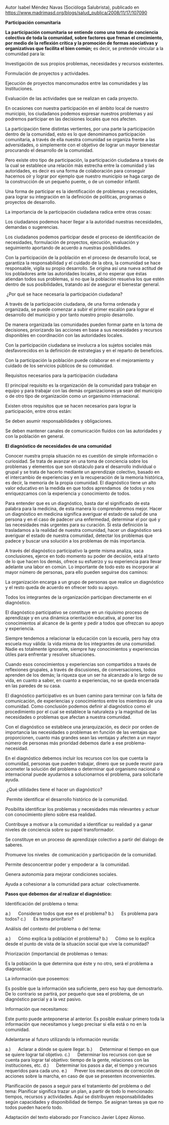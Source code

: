 Autor Isabel Méndez Navas (Socióloga Salubrista), publicado en https://www.madrimasd.org/blogs/salud_publica/2008/11/17/107090

**Participación comunitaria**

**La participación comunitaria se entiende como una toma de conciencia colectiva de toda la comunidad, sobre factores que frenan el crecimiento, por medio de la reflexión crítica y la promoción de formas asociativas y organizativas que facilita el bien común;** es decir, se pretende vincular a la comunidad para la:

Investigación de sus propios problemas, necesidades y recursos existentes.

Formulación de proyectos y actividades.

Ejecución de proyectos mancomunados entre las comunidades y las Instituciones.

Evaluación de las actividades que se realizan en cada proyecto.

En ocasiones con nuestra participación en el ámbito local de nuestro municipio, los ciudadanos podemos expresar nuestros problemas y así podremos participar en las decisiones locales que nos afecten.

La participación tiene distintas vertientes, por una parte la participación dentro de la comunidad, esto es lo que denominamos participación comunitaria, a través de ella nuestra comunidad se organiza frente a las adversidades, o simplemente con el objetivo de lograr un mayor bienestar procurando el desarrollo de la comunidad.

Pero existe otro tipo de participación, la participación ciudadana a través de la cual se establece una relación más estrecha entre la comunidad y las autoridades, es decir es una forma de colaboración para conseguir hacernos oír y lograr por ejemplo que nuestro municipio se haga cargo de la construcción de un pequeño puente, o de un comedor infantil.

Una forma de participar es la identificación de problemas y necesidades, para lograr su integración en la definición de políticas, programas o proyectos de desarrollo.

La importancia de la participación ciudadana radica entre otras cosas:

Los ciudadanos podemos hacer llegar a la autoridad nuestras necesidades, demandas o sugerencias.

Los ciudadanos podemos participar desde el proceso de identificación de necesidades, formulación de proyectos, ejecución, evaluación y seguimiento aportando de acuerdo a nuestras posibilidades.

Con la participación de la población en el proceso de desarrollo local, se garantiza la responsabilidad y el cuidado de la obra, la comunidad se hace responsable, vigila su propio desarrollo. Se origina así una nueva actitud de los pobladores ante las autoridades locales, al no esperar que éstas atiendan todos sus problemas, si no que la población resuelva los que estén dentro de sus posibilidades, tratando así de asegurar el bienestar general.

 ¿Por qué se hace necesaria la participación ciudadana?

A través de la participación ciudadana, de una forma ordenada y organizada, se puede comenzar a subir el primer escalón para lograr el desarrollo del municipio y por tanto nuestro propio desarrollo.

De manera organizada las comunidades pueden formar parte en la toma de decisiones, priorizando las acciones en base a sus necesidades y recursos disponibles en coordinación con las autoridades locales.

Con la participación ciudadana se involucra a los sujetos sociales más desfavorecidos en la definición de estrategias y en el reparto de beneficios.

Con la participación la población puede colaborar en el mejoramiento y cuidado de los servicios públicos de su comunidad.

Requisitos necesarios para la participación ciudadana

El principal requisito es la organización de la comunidad para trabajar en equipo y para trabajar con las demás organizaciones ya sean del municipio o de otro tipo de organización como un organismo internacional.

Existen otros requisitos que se hacen necesarios para lograr la participación, entre otros están:

Se deben asumir responsabilidades y obligaciones.

Se deben mantener canales de comunicación fluidos con las autoridades y con la población en general.

**El diagnóstico de necesidades de una comunidad**

Conocer nuestra propia situación no es cuestión de simple información o curiosidad. Se trata de avanzar en una toma de conciencia sobre los problemas y elementos que son obstáculo para el desarrollo individual o grupal y se trata de hacerlo mediante un aprendizaje colectivo, basado en el intercambio de experiencias y en la recuperación de la memoria histórica, es decir, la memoria de la propia comunidad. El diagnóstico tiene un alto valor educativo en la medida en que todos aprendamos  de todos y nos enriquezcamos con la experiencia y conocimiento de todos.

Para entender que es un diagnóstico, basta dar el significado de esta palabra para la medicina, de esta manera lo comprenderemos mejor. Hacer un diagnóstico en medicina significa averiguar el estado de salud de una persona y en el caso de padecer una enfermedad, determinar el por qué y las necesidades más urgentes para su curación. Si esta definición la trasladamos a la realidad de nuestra comunidad, hacer un diagnóstico será averiguar el estado de nuestra comunidad, detectar los problemas que padece y buscar una solución a los problemas de más importancia.

A través del diagnóstico participativo la gente misma analiza, saca conclusiones, ejerce en todo momento su poder de decisión, está al tanto de lo que hacen los demás, ofrece su esfuerzo y su experiencia para llevar adelante una labor en común. Lo importante de todo esto es incorporar al mayor número de personas, para ello pueden seguirse dos caminos:

La organización encarga a un grupo de personas que realice un diagnóstico y el resto queda de acuerdo en ofrecer todo su apoyo.

Todos los integrantes de la organización participan directamente en el diagnóstico.

El diagnóstico participativo se constituye en un riquísimo proceso de aprendizaje y en una dinámica orientación educativa, al poner los conocimientos al alcance de la gente y pedir a todos que ofrezcan su apoyo y experiencia.

Siempre tendemos a relacionar la educación con la escuela, pero hay otra escuela muy válida: la vida misma de los integrantes de una comunidad. Nadie es totalmente ignorante, siempre hay conocimientos y experiencias útiles para enfrentar y resolver situaciones.

Cuando esos conocimientos y experiencias son compartidos a través de reflexiones grupales, a través de discusiones, de conversaciones, todos aprenden de los demás; la riqueza que un ser ha alcanzado a lo largo de su vida, en cuanto a saber, en cuanto a experiencias, no se queda encerrada en las paredes de su casa.

El diagnóstico participativo es un buen camino para terminar con la falta de comunicación, de experiencias y conocimientos entre los miembros de una comunidad. Como conclusión podemos definir al diagnóstico como el procedimiento por el cual se establece la naturaleza y la magnitud de las necesidades o problemas que afectan a nuestra comunidad.

Con el diagnóstico se establece una jerarquización, es decir por orden de importancia las necesidades o problemas en función de las ventajas que proporcionen, cuanto más grandes sean las ventajas y afecten a un mayor número de personas más prioridad debemos darle a ese problema-necesidad.

En el diagnóstico debemos incluir los recursos con los que cuenta la comunidad, personas que pueden trabajar, dinero que se puede reunir para acometer la solución del problema o determinar qué organismo nacional o internacional puede ayudarnos a solucionarnos el problema, para solicitarle ayuda.

 ¿Qué utilidades tiene el hacer un diagnóstico?

 Permite identificar el desarrollo histórico de la comunidad.

Posibilita identificar los problemas y necesidades más relevantes y actuar con conocimiento pleno sobre esa realidad.

Contribuye a motivar a la comunidad a identificar su realidad y a ganar niveles de conciencia sobre su papel transformador.

Se constituye en un proceso de aprendizaje colectivo a partir del dialogo de saberes.

Promueve los niveles  de comunicación y participación de la comunidad.

Permite desconcentrar poder y empoderar a  la comunidad.

Genera autonomía para mejorar condiciones sociales.

Ayuda a cohesionar a la comunidad para actuar  colectivamente.

**Pasos que debemos dar al realizar el diagnóstico:**

Identificación del problema o tema:

a.)      Consideran todos que ese es el problema?
b.)      Es problema para todos?
c.)      Es tema prioritario?

Análisis del contexto del problema o del tema:

a.)      Cómo explica la población el problema?
b.)      Cómo se lo explica desde el punto de vista de la situación social que vive la comunidad?

Priorización (importancia) de problemas o temas:

Es la población la que determina que éste y no otro, será el problema a diagnosticar.

La información que poseemos:

Es posible que la información sea suficiente, pero eso hay que demostrarlo. De lo contrario se partirá, por pequeño que sea el problema, de un diagnóstico parcial y a la vez pasivo.

Información que necesitamos:

Este punto puede anteponerse al anterior. Es posible evaluar primero toda la información que necesitamos y luego precisar si ella está o no en la comunidad.

Adelantarse al futuro utilizando la información reunida:

a.)      Aclarar a dónde se quiere llegar.
b.)      Determinar el tiempo en que se quiere lograr tal objetivo.
c.)      Determinar los recursos con que se cuenta para lograr tal objetivo: tiempo de la gente, relaciones con las instituciones, etc.
d.)      Determinar los pasos a dar, el tiempo y recursos requeridos para cada uno.
e.)      Prever los mecanismos de corrección de acciones sobre la marcha, en caso de que se presenten inconvenientes.

Planificación de pasos a seguir para el tratamiento del problema o del tema: Planificar significa trazar un plan, a partir de todo lo mencionado: tiempos, recursos y actividades. Aquí se distribuyen responsabilidades según capacidades y disponibilidad de tiempo. Se asignan tareas ya que no todos pueden hacerlo todo.

Adaptación del texto elaborado por Francisco Javier López Alonso.